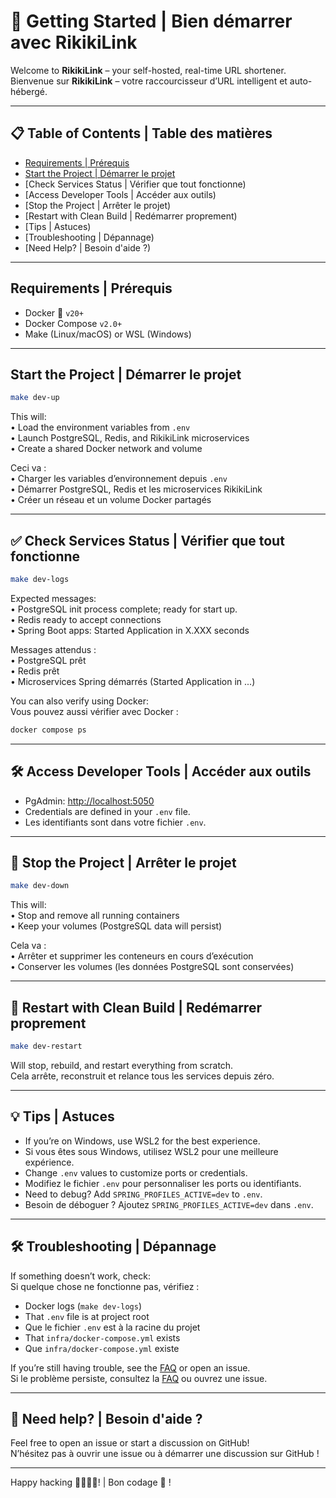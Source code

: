 # 🚀 Getting Started | Bien démarrer avec RikikiLink

Welcome to **RikikiLink** – your self-hosted, real-time URL shortener.  
Bienvenue sur **RikikiLink** – votre raccourcisseur d’URL intelligent et auto-hébergé.

---

## 📋 Table of Contents | Table des matières

- [Requirements | Prérequis](#requirements--prérequis)
- [Start the Project | Démarrer le projet](#start-the-project--démarrer-le-projet)
- [Check Services Status | Vérifier que tout fonctionne)
- [Access Developer Tools | Accéder aux outils)
- [Stop the Project | Arrêter le projet)
- [Restart with Clean Build | Redémarrer proprement)
- [Tips | Astuces)
- [Troubleshooting | Dépannage)
- [Need Help? | Besoin d'aide ?)

---

## Requirements | Prérequis

- Docker 🐳 `v20+`
- Docker Compose `v2.0+`
- Make (Linux/macOS) or WSL (Windows)

---

## Start the Project | Démarrer le projet

```bash
make dev-up
```

This will:  
• Load the environment variables from `.env`  
• Launch PostgreSQL, Redis, and RikikiLink microservices  
• Create a shared Docker network and volume

Ceci va :  
• Charger les variables d’environnement depuis `.env`  
• Démarrer PostgreSQL, Redis et les microservices RikikiLink  
• Créer un réseau et un volume Docker partagés

---

## ✅ Check Services Status | Vérifier que tout fonctionne

```bash
make dev-logs
```

Expected messages:  
• PostgreSQL init process complete; ready for start up.  
• Redis ready to accept connections  
• Spring Boot apps: Started Application in X.XXX seconds

Messages attendus :  
• PostgreSQL prêt  
• Redis prêt  
• Microservices Spring démarrés (Started Application in ...)

You can also verify using Docker:  
Vous pouvez aussi vérifier avec Docker :

```bash
docker compose ps
```

---

## 🛠️ Access Developer Tools | Accéder aux outils

- PgAdmin: [http://localhost:5050](http://localhost:5050)  
- Credentials are defined in your `.env` file.  
- Les identifiants sont dans votre fichier `.env`.

---

## 🛑 Stop the Project | Arrêter le projet

```bash
make dev-down
```

This will:  
• Stop and remove all running containers  
• Keep your volumes (PostgreSQL data will persist)

Cela va :  
• Arrêter et supprimer les conteneurs en cours d’exécution  
• Conserver les volumes (les données PostgreSQL sont conservées)

---

## 🔄 Restart with Clean Build | Redémarrer proprement

```bash
make dev-restart
```

Will stop, rebuild, and restart everything from scratch.  
Cela arrête, reconstruit et relance tous les services depuis zéro.

---

## 💡 Tips | Astuces

- If you’re on Windows, use WSL2 for the best experience.  
- Si vous êtes sous Windows, utilisez WSL2 pour une meilleure expérience.
- Change `.env` values to customize ports or credentials.  
- Modifiez le fichier `.env` pour personnaliser les ports ou identifiants.
- Need to debug? Add `SPRING_PROFILES_ACTIVE=dev` to `.env`.  
- Besoin de déboguer ? Ajoutez `SPRING_PROFILES_ACTIVE=dev` dans `.env`.

---

## 🛠️ Troubleshooting | Dépannage

If something doesn’t work, check:  
Si quelque chose ne fonctionne pas, vérifiez :

- Docker logs (`make dev-logs`)
- That `.env` file is at project root  
- Que le fichier `.env` est à la racine du projet
- That `infra/docker-compose.yml` exists  
- Que `infra/docker-compose.yml` existe

If you’re still having trouble, see the [FAQ](#) or open an issue.  
Si le problème persiste, consultez la [FAQ](#) ou ouvrez une issue.

---

## 🙌 Need help? | Besoin d'aide ?

Feel free to open an issue or start a discussion on GitHub!  
N’hésitez pas à ouvrir une issue ou à démarrer une discussion sur GitHub !

---

Happy hacking 👨‍💻👩‍💻! | Bon codage 🚀 !
